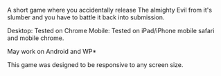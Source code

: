 A short game where you accidentally release The almighty Evil from it's slumber and you have to battle it back into submission. 

Desktop: Tested on Chrome 
Mobile: Tested on iPad/iPhone mobile safari and mobile chrome. 

May work on Android and WP*

This game was designed to be responsive to any screen size.